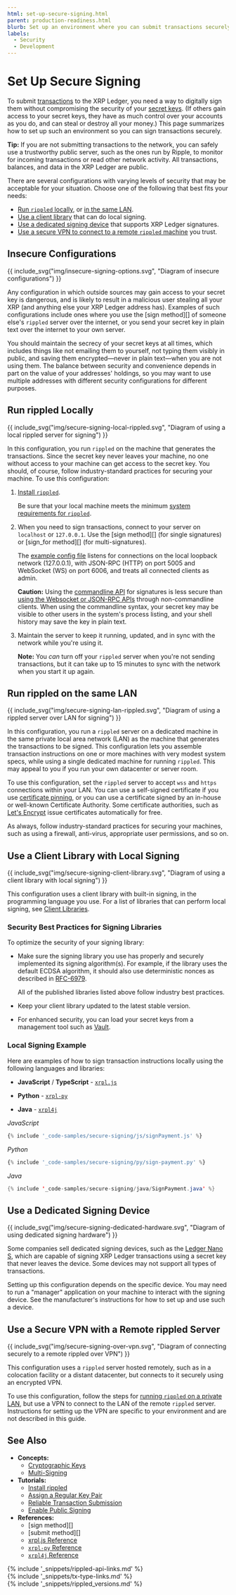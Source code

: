 ```yaml
---
html: set-up-secure-signing.html
parent: production-readiness.html
blurb: Set up an environment where you can submit transactions securely.
labels:
  - Security
  - Development
---
```

# Set Up Secure Signing

To submit [transactions](transaction-basics.html) to the XRP Ledger, you need a way to digitally sign them without compromising the security of your [secret keys](cryptographic-keys.html). (If others gain access to your secret keys, they have as much control over your accounts as you do, and can steal or destroy all your money.) This page summarizes how to set up such an environment so you can sign transactions securely.

**Tip:** If you are not submitting transactions to the network, you can safely use a trustworthy public server, such as the ones run by Ripple, to monitor for incoming transactions or read other network activity. All transactions, balances, and data in the XRP Ledger are public.

There are several configurations with varying levels of security that may be acceptable for your situation. Choose one of the following that best fits your needs:

- [Run `rippled` locally](#run-rippled-locally), or [in the same LAN](#run-rippled-on-the-same-lan).
- [Use a client library](#use-a-client-library-with-local-signing) that can do local signing.
- [Use a dedicated signing device](#use-a-dedicated-signing-device) that supports XRP Ledger signatures.
- [Use a secure VPN to connect to a remote `rippled` machine](#use-a-secure-vpn-with-a-remote-rippled-server) you trust.

<!-- Source for all diagrams in this article: https://drive.google.com/drive/u/0/folders/1MFkzxtMYpS8tzdm-TjWbLSVgU0zAG9Vh -->

## Insecure Configurations

{{ include_svg("img/insecure-signing-options.svg", "Diagram of insecure configurations") }}

Any configuration in which outside sources may gain access to your secret key is dangerous, and is likely to result in a malicious user stealing all your XRP (and anything else your XRP Ledger address has). Examples of such configurations include ones where you use the [sign method][] of someone else's `rippled` server over the internet, or you send your secret key in plain text over the internet to your own server.

You should maintain the secrecy of your secret keys at all times, which includes things like not emailing them to yourself, not typing them visibly in public, and saving them encrypted—never in plain text—when you are not using them. The balance between security and convenience depends in part on the value of your addresses' holdings, so you may want to use multiple addresses with different security configurations for different purposes.

<!-- Note: I'd link "issuing and operational addresses" for an explanation of hot/cold wallet security, but it's particularly gateway/issued-currency centric, which is not appropriate for this context. -->


## Run rippled Locally

{{ include_svg("img/secure-signing-local-rippled.svg", "Diagram of using a local rippled server for signing") }}

In this configuration, you run `rippled` on the machine that generates the transactions.  Since the secret key never leaves your machine, no one without access to your machine can get access to the secret key. You should, of course, follow industry-standard practices for securing your machine. To use this configuration:

1. [Install `rippled`](install-rippled.html).

    Be sure that your local machine meets the minimum [system requirements for `rippled`](system-requirements.html).

2. When you need to sign transactions, connect to your server on `localhost` or `127.0.0.1`. Use the [sign method][] (for single signatures) or [sign_for method][] (for multi-signatures).

    The [example config file](https://github.com/ripple/rippled/blob/8429dd67e60ba360da591bfa905b58a35638fda1/cfg/rippled-example.cfg#L1050-L1073) listens for connections on the local loopback network (127.0.0.1), with JSON-RPC (HTTP) on port 5005 and WebSocket (WS) on port 6006, and treats all connected clients as admin.

    **Caution:** Using the [commandline API](request-formatting.html#commandline-format) for signatures is less secure than [using the Websocket or JSON-RPC APIs](get-started-using-http-websocket-apis.html) through non-commandline clients. When using the commandline syntax, your secret key may be visible to other users in the system's process listing, and your shell history may save the key in plain text.

3. Maintain the server to keep it running, updated, and in sync with the network while you're using it.

    **Note:** You _can_ turn off your `rippled` server when you're not sending transactions, but it can take up to 15 minutes to sync with the network when you start it up again.


## Run rippled on the same LAN

{{ include_svg("img/secure-signing-lan-rippled.svg", "Diagram of using a rippled server over LAN for signing") }}

In this configuration, you run a `rippled` server on a dedicated machine in the same private local area network (LAN) as the machine that generates the transactions to be signed. This configuration lets you assemble transaction instructions on one or more machines with very modest system specs, while using a single dedicated machine for running `rippled`. This may appeal to you if you run your own datacenter or server room.

To use this configuration, set the `rippled` server to accept `wss` and `https` connections within your LAN. You can use a self-signed certificate if you use [certificate pinning](https://en.wikipedia.org/wiki/Transport_Layer_Security#Certificate_pinning), or you can use a certificate signed by an in-house or well-known Certificate Authority. Some certificate authorities, such as [Let's Encrypt](https://letsencrypt.org/) issue certificates automatically for free.

<!--{# TODO: link api-over-lan.html with the detailed instructions when those are ready #}-->

As always, follow industry-standard practices for securing your machines, such as using a firewall, anti-virus, appropriate user permissions, and so on.


## Use a Client Library with Local Signing

{{ include_svg("img/secure-signing-client-library.svg", "Diagram of using a client library with local signing") }}

This configuration uses a client library with built-in signing, in the programming language you use. For a list of libraries that can perform local signing, see [Client Libraries](client-libraries.html).


### Security Best Practices for Signing Libraries

To optimize the security of your signing library:

* Make sure the signing library you use has properly and securely implemented its signing algorithm(s). For example, if the library uses the default ECDSA algorithm, it should also use deterministic nonces as described in [RFC-6979](https://tools.ietf.org/html/rfc6979).

    All of the published libraries listed above follow industry best practices.


* Keep your client library updated to the latest stable version.

* For enhanced security, you can load your secret keys from a management tool such as [Vault](https://www.vaultproject.io/).


### Local Signing Example

Here are examples of how to sign transaction instructions locally using the following languages and libraries:

* **JavaScript** / **TypeScript** - [`xrpl.js`](https://github.com/XRPLF/xrpl.js)  

* **Python** - [`xrpl-py`](https://github.com/XRPLF/xrpl-py)

* **Java** - [`xrpl4j`](https://github.com/XRPLF/xrpl4j)

<!-- MULTICODE_BLOCK_START -->

*JavaScript*

```js
{% include '_code-samples/secure-signing/js/signPayment.js' %}
```

*Python*

```py
{% include '_code-samples/secure-signing/py/sign-payment.py' %}
```

*Java*

```java
{% include '_code-samples/secure-signing/java/SignPayment.java' %}
```
<!-- MULTICODE_BLOCK_END -->


## Use a Dedicated Signing Device

{{ include_svg("img/secure-signing-dedicated-hardware.svg", "Diagram of using dedicated signing hardware") }}

Some companies sell dedicated signing devices, such as the [Ledger Nano S](https://www.ledger.com/products/ledger-nano-s), which are capable of signing XRP Ledger transactions using a secret key that never leaves the device. Some devices may not support all types of transactions.

Setting up this configuration depends on the specific device. You may need to run a "manager" application on your machine to interact with the signing device. See the manufacturer's instructions for how to set up and use such a device.


## Use a Secure VPN with a Remote rippled Server

{{ include_svg("img/secure-signing-over-vpn.svg", "Diagram of connecting securely to a remote rippled over VPN") }}

This configuration uses a `rippled` server hosted remotely, such as in a colocation facility or a distant datacenter, but connects to it securely using an encrypted VPN.

To use this configuration, follow the steps for [running `rippled` on a private LAN](#run-rippled-on-the-same-lan), but use a VPN to connect to the LAN of the remote `rippled` server. Instructions for setting up the VPN are specific to your environment and are not described in this guide.


## See Also

- **Concepts:**
    - [Cryptographic Keys](cryptographic-keys.html)
    - [Multi-Signing](multi-signing.html)
- **Tutorials:**
    - [Install rippled](install-rippled.html)
    - [Assign a Regular Key Pair](assign-a-regular-key-pair.html)
    - [Reliable Transaction Submission](reliable-transaction-submission.html)
    - [Enable Public Signing](enable-public-signing.html)
- **References:**
    - [sign method][]
    - [submit method][]
    - [xrpl.js Reference](https://js.xrpl.org/)
    - [`xrpl-py` Reference](https://xrpl-py.readthedocs.io/en/latest/index.html)
    - [`xrpl4j` Reference](https://javadoc.io/doc/org.xrpl/)




<!--{# common link defs #}-->
{% include '_snippets/rippled-api-links.md' %}			
{% include '_snippets/tx-type-links.md' %}			
{% include '_snippets/rippled_versions.md' %}
